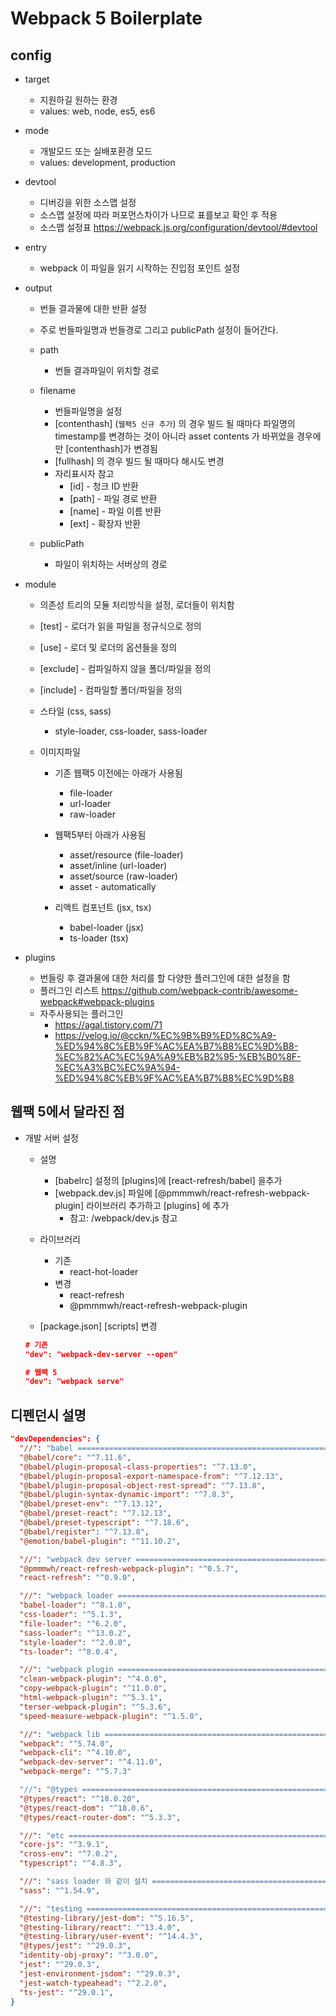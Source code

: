 # Webpack 5 Boilerplate

## config

- target

  - 지원하길 원하는 환경
  - values: web, node, es5, es6

- mode

  - 개발모드 또는 실배포환경 모드
  - values: development, production

- devtool

  - 디버깅을 위한 소스맵 설정
  - 소스맵 설정에 따라 퍼포먼스차이가 나므로 표를보고 확인 후 적용
  - 소스맵 설정표
    <https://webpack.js.org/configuration/devtool/#devtool>

- entry

  - webpack 이 파일을 읽기 시작하는 진입점 포인트 설정

- output

  - 번들 결과물에 대한 반환 설정
  - 주로 번들파일명과 번들경로 그리고 publicPath 설정이 들어간다.
  - path
    - 번들 결과파일이 위치할 경로
  - filename
    - 번들파일명을 설정
    - [contenthash] (`웹팩5 신규 추가`) 의 경우 빌드 될 때마다 파일명의 timestamp를 변경하는 것이 아니라 asset contents 가 바뀌었을 경우에만 [contenthash]가 변경됨
    - [fullhash] 의 경우 빌드 될 때마다 해시도 변경
    - 자리표시자 참고
      - [id] - 청크 ID 반환
      - [path] - 파일 경로 반환
      - [name] - 파일 이름 반환
      - [ext] - 확장자 반환
  - publicPath

    - 파일이 위치하는 서버상의 경로

- module

  - 의존성 트리의 모듈 처리방식을 설정, 로더들이 위치함
  - [test] - 로더가 읽을 파일을 정규식으로 정의
  - [use] - 로더 및 로더의 옵션들을 정의
  - [exclude] - 컴파일하지 않을 폴더/파일을 정의
  - [include] - 컴파일할 폴더/파일을 정의
  - 스타일 (css, sass)
    - style-loader, css-loader, sass-loader
  - 이미지파일

    - 기존 웹팩5 이전에는 아래가 사용됨

      - file-loader
      - url-loader
      - raw-loader

    - 웹팩5부터 아래가 사용됨

      - asset/resource (file-loader)
      - asset/inline (url-loader)
      - asset/source (raw-loader)
      - asset - automatically

    - 리액트 컴포넌트 (jsx, tsx)
      - babel-loader (jsx)
      - ts-loader (tsx)

- plugins

  - 번들링 후 결과물에 대한 처리를 할 다양한 플러그인에 대한 설정을 함
  - 플러그인 리스트
    <https://github.com/webpack-contrib/awesome-webpack#webpack-plugins>
  - 자주사용되는 플러그인
    - <https://agal.tistory.com/71>
    - <https://velog.io/@cckn/%EC%9B%B9%ED%8C%A9-%ED%94%8C%EB%9F%AC%EA%B7%B8%EC%9D%B8-%EC%82%AC%EC%9A%A9%EB%B2%95-%EB%B0%8F-%EC%A3%BC%EC%9A%94-%ED%94%8C%EB%9F%AC%EA%B7%B8%EC%9D%B8>

## 웹팩 5에서 달라진 점

- 개발 서버 설정

  - 설명

    - [babelrc] 설정의 [plugins]에 [react-refresh/babel] 을추가
    - [webpack.dev.js] 파일에 [@pmmmwh/react-refresh-webpack-plugin] 라이브러리 추가하고 [plugins] 에 추가
      - 참고: /webpack/dev.js 참고

  - 라이브러리

    - 기존
      - react-hot-loader
    - 변경
      - react-refresh
      - @pmmmwh/react-refresh-webpack-plugin

  - [package.json] [scripts] 변경

  ```json
  # 기존
  "dev": "webpack-dev-server --open"

  # 웹팩 5
  "dev": "webpack serve"
  ```

## 디펜던시 설명

```json
"devDependencies": {
  "//": "babel =====================================================================",
  "@babel/core": "^7.11.6",
  "@babel/plugin-proposal-class-properties": "^7.13.0",
  "@babel/plugin-proposal-export-namespace-from": "^7.12.13",
  "@babel/plugin-proposal-object-rest-spread": "^7.13.8",
  "@babel/plugin-syntax-dynamic-import": "^7.8.3",
  "@babel/preset-env": "^7.13.12",
  "@babel/preset-react": "^7.12.13",
  "@babel/preset-typescript": "^7.18.6",
  "@babel/register": "^7.13.8",
  "@emotion/babel-plugin": "^11.10.2",

  "//": "webpack dev server ========================================================",
  "@pmmmwh/react-refresh-webpack-plugin": "^0.5.7",
  "react-refresh": "^0.9.0",

  "//": "webpack loader ============================================================",
  "babel-loader": "^8.1.0",
  "css-loader": "^5.1.3",
  "file-loader": "^6.2.0",
  "sass-loader": "^13.0.2",
  "style-loader": "^2.0.0",
  "ts-loader": "^8.0.4",

  "//": "webpack plugin ============================================================",
  "clean-webpack-plugin": "^4.0.0",
  "copy-webpack-plugin": "^11.0.0",
  "html-webpack-plugin": "^5.3.1",
  "terser-webpack-plugin": "^5.3.6",
  "speed-measure-webpack-plugin": "^1.5.0",

  "//": "webpack lib ===============================================================",
  "webpack": "^5.74.0",
  "webpack-cli": "^4.10.0",
  "webpack-dev-server": "^4.11.0",
  "webpack-merge": "^5.7.3"

  "//": "@types ====================================================================",
  "@types/react": "^18.0.20",
  "@types/react-dom": "^18.0.6",
  "@types/react-router-dom": "^5.3.3",

  "//": "etc ========================================================================",
  "core-js": "^3.9.1",
  "cross-env": "^7.0.2",
  "typescript": "^4.8.3",

  "//": "sass loader 와 같이 설치 ======================================================",
  "sass": "^1.54.9",

  "//": "testing ======================================================",
  "@testing-library/jest-dom": "^5.16.5",
  "@testing-library/react": "^13.4.0",
  "@testing-library/user-event": "^14.4.3",
  "@types/jest": "^29.0.3",
  "identity-obj-proxy": "^3.0.0",
  "jest": "^29.0.3",
  "jest-environment-jsdom": "^29.0.3",
  "jest-watch-typeahead": "^2.2.0",
  "ts-jest": "^29.0.1",
}
```
